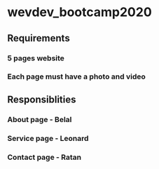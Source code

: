 # wevdev_bootcamp2020

## Requirements

### 5 pages website
### Each page must have a photo and video
## Responsiblities

### About page - Belal
### Service page - Leonard
### Contact page - Ratan
